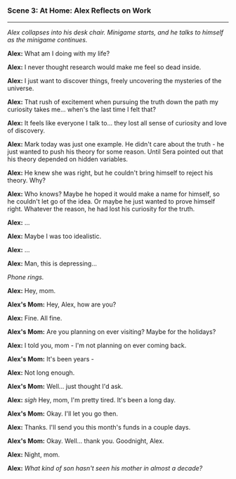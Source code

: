 ### Scene 3: At Home: Alex Reflects on Work
---
*Alex collapses into his desk chair. Minigame starts, and he talks to himself as the minigame continues.*

**Alex:** What am I doing with my life?

**Alex:** I never thought research would make me feel so dead inside.

**Alex:** I just want to discover things, freely uncovering the mysteries of the universe.

**Alex:** That rush of excitement when pursuing the truth down the path my curiosity takes me... when's the last time I felt that?

**Alex:** It feels like everyone I talk to... they lost all sense of curiosity and love of discovery.

**Alex:** Mark today was just one example. He didn't care about the truth - he just wanted to push his theory for some reason. Until Sera pointed out that his theory depended on hidden variables.

**Alex:** He knew she was right, but he couldn't bring himself to reject his theory. Why?

**Alex:** Who knows? Maybe he hoped it would make a name for himself, so he couldn't let go of the idea. Or maybe he just wanted to prove himself right. Whatever the reason, he had lost his curiosity for the truth.

**Alex:** ...

**Alex:** Maybe I was too idealistic.

**Alex:** ...

**Alex:** Man, this is depressing...

*Phone rings.*

**Alex:** Hey, mom.

**Alex's Mom:** Hey, Alex, how are you?

**Alex:** Fine. All fine.

**Alex's Mom:** Are you planning on ever visiting? Maybe for the holidays?

**Alex:** I told you, mom - I'm not planning on ever coming back.

**Alex's Mom:** It's been years -

**Alex:** Not long enough.

**Alex's Mom:** Well... just thought I'd ask.

**Alex:** *sigh* Hey, mom, I'm pretty tired. It's been a long day.

**Alex's Mom:** Okay. I'll let you go then.

**Alex:** Thanks. I'll send you this month's funds in a couple days.

**Alex's Mom:** Okay. Well... thank you. Goodnight, Alex.

**Alex:** Night, mom.

**Alex:** *What kind of son hasn't seen his mother in almost a decade?*
